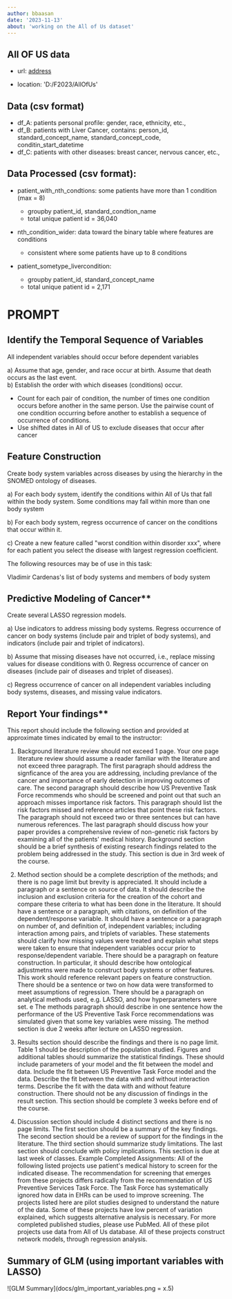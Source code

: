 ```yaml
---
author: bbaasan
date: '2023-11-13'
about: 'working on the All of Us dataset'
---
```


## All OF US data  
- url: [address](https://allofus.nih.gov/)

- location: 'D:/F2023/AllOfUs'  

## Data (csv format)  
- df_A: patients personal profile: gender, race, ethnicity, etc.,  
- df_B: patients with Liver Cancer, contains: person_id, standard_concept_name, standard_concept_code, conditin_start_datetime  
- df_C: patients with other diseases: breast cancer, nervous cancer, etc., 

## Data Processed (csv format): 
- patient_with_nth_condtions: some patients have more than 1 condition (max = 8)  
    - groupby patient_id, standard_condtion_name
    - total unique patient id = 36,040

- nth_condition_wider: data toward the binary table where features are conditions  
    - consistent where some patients have up to 8 conditions  

- patient_sometype_livercondition:  
    - groupby patient_id, standard_concept_name  
    - total unique patient id = 2,171


# PROMPT  

## **Identify the Temporal Sequence of Variables**  
All independent variables should occur before dependent variables

a) Assume that age, gender, and race occur at birth.  Assume that death occurs as the last event.  
b) Establish the order with which diseases (conditions) occur.  
- Count for each pair of condition, the number of times one condition occurs before another in the same person.  Use the pairwise count of one condition occurring before another to establish a sequence of occurrence of conditions.  
- Use shifted dates in All of US to exclude diseases that occur after cancer  

## **Feature Construction**  
Create body system variables across diseases by using the hierarchy in the SNOMED ontology of diseases.  

a) For each body system, identify the conditions within All of Us that fall within the body system.  Some conditions may fall within more than one body system  

b) For each body system, regress occurrence of cancer on the conditions that occur within it.  

c) Create a new feature called "worst condition within disorder xxx", where for each patient you select the disease with largest regression coefficient.  

The following resources may be of use in this task:

Vladimir Cardenas's list of body systems and members of body system

## Predictive Modeling of Cancer** 
Create several LASSO regression models.  

a) Use indicators to address missing body systems.  Regress occurrence of cancer on body systems (include pair and triplet of body systems), and indicators (include pair and triplet of indicators).  

b) Assume that missing diseases have not occurred, i.e., replace missing values for disease conditions with 0. Regress occurrence of cancer on diseases (include pair of diseases and triplet of diseases).  

c) Regress occurrence of cancer on all independent variables including body systems, diseases, and missing value indicators.  

## Report Your findings** 
This report should include the following section and provided at approximate times indicated by email to the instructor:  

1. Background literature review should not exceed 1 page. Your one page literature review should assume a reader familiar with the literature and not exceed three paragraph.  The first paragraph should address the signficance of the area you are addressing, including prevlance of the cancer and importance of early detection in improving outcomes of care.  The second paragraph should describe how US Preventive Task Force recommends who should be screened and point out that such an approach misses importance risk factors.  This paragraph should list the risk factors missed and reference articles that point these risk factors.  The paragraph should not exceed two or three sentences but can have numerous references.  The last paragraph should discuss how your paper provides a comprehensive review of non-genetic risk factors by examining all of the patients' medical history.  Background section should be a brief synthesis of existing research findings related to the problem being addressed in the study. This section is due in 3rd week of the course.  

2. Method section should be a complete description of the methods; and there is no page limit but brevity is appreciated. It should include a paragraph or a sentence on source of data. It should describe the inclusion and exclusion criteria for the creation of the cohort and compare these criteria to what has been done in the literature. It should have a sentence or a paragraph, with citations, on definition of the dependent/response variable.  It should have a sentence or a paragraph on number of, and definition of, independent variables; including interaction among pairs, and triplets of variables. These statements should clarify how missing values were treated and explain what steps were taken to ensure that independent variables occur prior to response/dependent variable. There should be a paragraph on feature construction.  In particular, it should describe how ontological adjustmetns were made to construct body systems or other features. This work should reference relevant papers on feature construction.  There should be a sentence or two on how data were transformed to meet assumptions of regression. There should be a paragraph on analytical methods used, e.g. LASSO, and how hyperparameters were set. e The methods paragraph should describe in one sentence how the performance of the US Preventive Task Force recommendations was simulated given that some key variables were missing. The method section is due 2 weeks after lecture on LASSO regression.   

3. Results section should describe the findings and there is no page limit.  Table 1 should be description of the population studied.  Figures and additional tables should summarize the statistical findings. These should include parameters of your model and the fit between the model and data. Include the fit between US Preventive Task Force model and the data. Describe the fit between the data with and without interaction terms. Describe the fit with the data with and without feature construction. There should not be any discussion of findings in the result section.  This section should be complete 3 weeks before end of the course.  

4. Discussion section should include 4 distinct sections and there is no page limits.  The first section should be a summary of the key findings.  The second section should be a review of support for the findings in the literature. The third section should summarize study limitations.  The last section should conclude with policy implications. This section is due at last week of classes.
Example Completed Assignments: All of the following listed projects use patient's medical history to screen for the indicated disease. The recommendation for screening that emerges from these projects differs radically from the recommendation of US Preventive Services Task Force. The Task Force has systematically ignored how data in EHRs can be used to improve screening.  The projects listed here are pilot studies designed to understand the nature of the data.  Some of these projects have low percent of variation explained, which suggests alternative analysis is necessary. For more completed published studies, please use PubMed. All of these pilot projects use data from All of Us database.  All of these projects construct network models, through regression analysis.

## Summary of GLM (using important variables with LASSO)  
![GLM Summary](docs/glm_important_variables.png = x.5)
